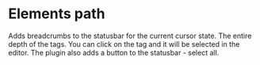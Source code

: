 # Elements path

Adds breadcrumbs to the statusbar for the current cursor state. The entire depth of the tags.
You can click on the tag and it will be selected in the editor. The plugin also adds a button to the statusbar - select all.

